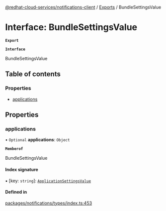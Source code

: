 [@redhat-cloud-services/notifications-client](../README.md) / [Exports](../modules.md) / BundleSettingsValue

# Interface: BundleSettingsValue

**`Export`**

**`Interface`**

BundleSettingsValue

## Table of contents

### Properties

- [applications](BundleSettingsValue.md#applications)

## Properties

### applications

• `Optional` **applications**: `Object`

**`Memberof`**

BundleSettingsValue

#### Index signature

▪ [key: `string`]: [`ApplicationSettingsValue`](ApplicationSettingsValue.md)

#### Defined in

[packages/notifications/types/index.ts:453](https://github.com/RedHatInsights/javascript-clients/blob/master/packages/notifications/types/index.ts#L453)
